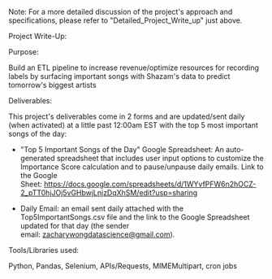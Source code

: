 Note: For a more detailed discussion of the project's approach and specifications, please refer to "Detailed_Project_Write_up" just above. 

Project Write-Up: 

Purpose: 

Build an ETL pipeline to increase revenue/optimize resources for recording labels by surfacing important songs with Shazam's data to predict tomorrow's biggest artists

Deliverables: 

This project's deliverables come in 2 forms and are updated/sent daily (when activated) at a little past 12:00am EST with the top 5 most important songs of the day:

* "Top 5 Important Songs of the Day" Google Spreadsheet: An auto-generated spreadsheet that includes user input options to customize the Importance Score calculation and to pause/unpause daily emails. Link to the Google Sheet: https://docs.google.com/spreadsheets/d/1WYvfPFW6n2hOCZ-2_pTT0hjJOj5vGHbwjLnjzDqXhSM/edit?usp=sharing

* Daily Email: an email sent daily attached with the Top5ImportantSongs.csv file and the link to the Google Spreadsheet updated for that day (the sender email: zacharywongdatascience@gmail.com).

Tools/Libraries used: 

Python, Pandas, Selenium, APIs/Requests, MIMEMultipart, cron jobs
